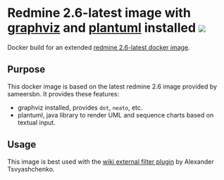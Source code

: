 # Redmine 2.6-latest image with [graphviz][graphviz] and [plantuml][plantuml] installed [![](https://badge.imagelayers.io/marcelhuberfoo/redmine-plantuml.svg)](https://imagelayers.io/?images=marcelhuberfoo/redmine-plantuml 'Get your own badge on imagelayers.io')

Docker build for an extended [redmine 2.6-latest docker image][redmineimage].

## Purpose

This docker image is based on the latest redmine 2.6 image provided by sameersbn.
It provides these features:

* graphviz installed, provides `dot`, `neato`, etc.
* plantuml, java library to render UML and sequence charts based on textual input.

## Usage

This image is best used with the [wiki external filter plugin][wikiexternalplugin] by Alexander Tsvyashchenko.

[redmineimage]: https://registry.hub.docker.com/u/sameersbn/redmine/
[wikiexternalplugin]: http://www.ndl.kiev.ua/content/redmine-wiki-external-filter-plugin
[graphviz]: http://www.graphviz.org/
[plantuml]: http://plantuml.sourceforge.net/

